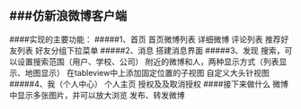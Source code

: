 ###仿新浪微博客户端
---
####实现的主要功能：
#####1、首页
 	首页微博列表
    详细微博
    评论列表
    推荐好友列表
    好友分组下拉菜单
#####2、消息
    搭建消息界面
#####3、发现
    搜索，可以设置搜索范围（用户、学校、公司）
    附近的微博和人，两种显示方式（列表显示、地图显示）
		在tableview中上添加固定位置的子视图
		自定义大头针视图
#####4、我（个人中心）
    个人主页
    授权及及取消授权
####接下来做什么
    微博中显示多张图片，并可以放大浏览
    发布、转发微博
